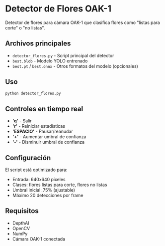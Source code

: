 # Detector de Flores OAK-1

Detector de flores para cámara OAK-1 que clasifica flores como "listas para corte" o "no listas".

## Archivos principales

- `detector_flores.py` - Script principal del detector
- `best.blob` - Modelo YOLO entrenado
- `best.pt` / `best.onnx` - Otros formatos del modelo (opcionales)

## Uso

```bash
python detector_flores.py
```

## Controles en tiempo real

- **'q'** - Salir
- **'r'** - Reiniciar estadísticas
- **'ESPACIO'** - Pausar/reanudar
- **'+'** - Aumentar umbral de confianza
- **'-'** - Disminuir umbral de confianza

## Configuración

El script está optimizado para:
- Entrada: 640x640 píxeles
- Clases: flores listas para corte, flores no listas
- Umbral inicial: 75% (ajustable)
- Máximo 20 detecciones por frame

## Requisitos

- DepthAI
- OpenCV
- NumPy
- Cámara OAK-1 conectada
